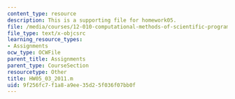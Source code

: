 ```yaml
---
content_type: resource
description: This is a supporting file for homework05.
file: /media/courses/12-010-computational-methods-of-scientific-programming-fall-2011/9f256fc7f1a8a9ee35d25f036f07bb0f_HW05_03_2011.m
file_type: text/x-objcsrc
learning_resource_types:
- Assignments
ocw_type: OCWFile
parent_title: Assignments
parent_type: CourseSection
resourcetype: Other
title: HW05_03_2011.m
uid: 9f256fc7-f1a8-a9ee-35d2-5f036f07bb0f
---
```

